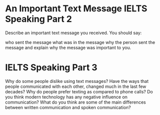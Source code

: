 An Important Text Message
IELTS Speaking Part 2
=====

Describe an important text message you received.
You should say:

who sent the message
what was in the message
why the person sent the message
and explain why the message was important to you.

IELTS Speaking Part 3
====

Why do some people dislike using text messages?
Have the ways that people communicated with each other, changed much in the last few decades?
Why do people prefer texting as compared to phone calls?
Do you think modern technology has any negative influence on communication?
What do you think are some of the main differences between written communication and spoken communication?